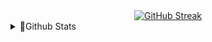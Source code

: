 <!--
### Hi there 👋

**daudputra/daudputra** is a ✨ _special_ ✨ repository because its `README.md` (this file) appears on your GitHub profile.

Here are some ideas to get you started:

- 🔭 I’m currently working on ...
- 🌱 I’m currently learning ...
- 👯 I’m looking to collaborate on ...
- 🤔 I’m looking for help with ...
- 💬 Ask me about ...
- 📫 How to reach me: ...
- 😄 Pronouns: ...
- ⚡ Fun fact: ...
-->



<!--
<p align="center">
  <img alt="mystats" src="https://github-readme-stats.vercel.app/api?username=daudputra&show_icons=true&theme=transparent" width="48%"/>
  <img alt="lang" src="https://github-readme-stats.vercel.app/api/top-langs/?username=daudputra&layout=compact" width="48%"/>
</p>

<img alt="mystats" align="left" width="50%" height="auto" src="https://github-readme-stats.vercel.app/api?username=daudputra&show_icons=true&theme=transparent"/>
<img alt="lang" align="left" width="45%" height="auto" src="https://github-readme-stats.vercel.app/api/top-langs/?username=daudputra&layout=compact"/> 
-->

<div align="center">
    <a href="https://git.io/streak-stats">
        <img src="https://streak-stats.demolab.com?user=Daudputra&theme=tokyonight&hide_border=true&locale=ja&date_format=%5BY.%5Dn.j" alt="GitHub Streak"/>
    </a>
</div>

<details>
  <summary>🪪Github Stats</summary>
  <picture>
  <source
    srcset="https://github-readme-stats.vercel.app/api?username=daudputra&show_icons=true&theme=tokyonight"
    media="(prefers-color-scheme: dark)"
  />
  <source
    srcset="https://github-readme-stats.vercel.app/api?username=daudputra&show_icons=true"
    media="(prefers-color-scheme: light), (prefers-color-scheme: no-preference)"
  />
  <img src="https://github-readme-stats.vercel.app/api?username=daudputra&show_icons=true" />
</picture>
</details>
<!--
[![Top Langs](https://github-readme-stats.vercel.app/api/top-langs/?username=daudputra&layout=compact)
[![Top Langs](https://github-readme-stats.vercel.app/api/top-langs/?username=daudputra&layout=pie)](https://github.com/daudputra/github-readme-stats)

